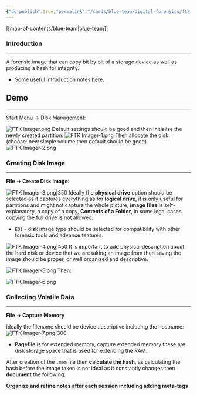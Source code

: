 ```yaml
---
{"dg-publish":true,"permalink":"/cards/blue-team/digital-forensics/ftk-imager/"}
---
```


[[map-of-contents/blue-team\|blue-team]]
### Introduction
---
A forensic image that can copy bit by bit of a storage device as well as producing a hash for integrity.

- Some useful introduction notes [here.](obsidian://open?vault=notes&file=Atlas%2FCyber%20Defense%2F2023-12-09)
## Demo
---
Start Menu -> Disk Management:

![FTK Imager.png](/img/user/cards/blue-team/digital-forensics/images/FTK%20Imager.png)
Default settings should be good and then initialize the newly created partition: ![FTK Imager-1.png](/img/user/cards/blue-team/digital-forensics/images/FTK%20Imager-1.png)
Then allocate the disk: (choose: new simple volume then default should be good) ![FTK Imager-2.png](/img/user/cards/blue-team/digital-forensics/images/FTK%20Imager-2.png)
### Creating Disk Image
---
**File -> Create Disk Image**: 

![FTK Imager-3.png|350](/img/user/cards/blue-team/digital-forensics/images/FTK%20Imager-3.png)
Ideally the **physical drive** option should be selected as it captures everything as for **logical drive**, it is only useful for partitions and might not capture the whole picture, **image files** is self-explanatory, a copy of a copy, **Contents of a Folder**, in some legal cases copying the full drive is not allowed.

- `EO1` - disk image type should be selected for compatibility with other forensic tools and advance features.

![FTK Imager-4.png|450](/img/user/cards/blue-team/digital-forensics/images/FTK%20Imager-4.png)
It is important to add physical description about the hard disk or device that we are taking an image from then saving the image should be proper, or well organized and descriptive.

![FTK Imager-5.png](/img/user/cards/blue-team/digital-forensics/images/FTK%20Imager-5.png)
Then:

![FTK Imager-6.png](/img/user/cards/blue-team/digital-forensics/images/FTK%20Imager-6.png)
### Collecting Volatile Data
---
**File -> Capture Memory**

Ideally the filename should be device descriptive including the hostname:
![FTK Imager-7.png|300](/img/user/cards/blue-team/digital-forensics/images/FTK%20Imager-7.png)
- **Pagefile** is for extended memory, capture extended memory these are disk storage space that is used for extending the RAM. 

After creation of the `.mem` file then **calculate the hash**, as calculating the hash before the image taken is not ideal as it constantly changes then **document** the following.


**Organize and refine notes after each session including adding meta-tags**


